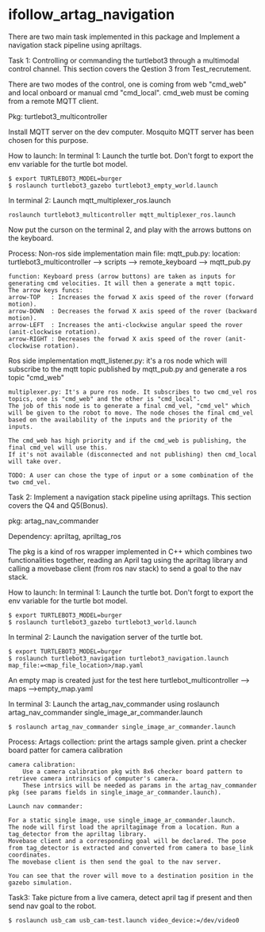 # ifollow_artag_navigation

There are two main task implemented in this package and Implement a navigation stack pipeline using apriltags.

Task 1: Controlling or commanding the turtlebot3 through a multimodal control channel. This section covers the Qestion 3 from Test_recrutement.

There are two modes of the control, one is coming from web "cmd_web" and local onboard or manual cmd "cmd_local".
cmd_web must be coming from a remote MQTT client. 

Pkg: turtlebot3_multicontroller

Install MQTT server on the dev computer. Mosquito MQTT server has been chosen for this purpose.

How to launch:
In terminal 1: Launch the turtle bot. Don't forgt to export the env variable for the turtle bot model. 

    $ export TURTLEBOT3_MODEL=burger
    $ roslaunch turtlebot3_gazebo turtlebot3_empty_world.launch

In terminal 2: Launch mqtt_multiplexer_ros.launch

    roslaunch turtlebot3_multicontroller mqtt_multiplexer_ros.launch

Now put the curson on the terminal  2, and play with the arrows buttons on the keyboard.

Process:
Non-ros side implementation
    main file: mqtt_pub.py:
    location: turtlebot3_multicontroller --> scripts --> remote_keyboard --> mqtt_pub.py

    function: Keyboard press (arrow buttons) are taken as inputs for generating cmd velocities. It will then a generate a mqtt topic.
    The arrow keys funcs:
    arrow-TOP   : Increases the forwad X axis speed of the rover (forward motion).
    arrow-DOWN  : Decreases the forwad X axis speed of the rover (backward motion).
    arrow-LEFT  : Increases the anti-clockwise angular speed the rover (anit-clockwise rotation).
    arrow-RIGHT : Decreases the forwad X axis speed of the rover (anit-clockwise rotation).

Ros side implementation
    mqtt_listener.py: it's a ros node which will subscribe to the mqtt topic published by mqtt_pub.py and generate a ros topic "cmd_web"

    multiplexer.py: It's a pure ros node. It subscribes to two cmd_vel ros topics, one is "cmd_web" and the other is "cmd_local".
    The job of this node is to generate a final cmd_vel, "cmd_vel" which will be given to the robot to move. The node choses the final cmd_vel 
    based on the availability of the inputs and the priority of the inputs. 

    The cmd_web has high priority and if the cmd_web is publishing, the final cmd_vel will use this.
    If it's not available (disconnected and not publishing) then cmd_local will take over.

    TODO: A user can chose the type of input or a some combination of the two cmd_vel.

  

Task 2: Implement a navigation stack pipeline using apriltags. This section covers the Q4 and Q5(Bonus).

pkg: artag_nav_commander

Dependency: apriltag, apriltag_ros

The pkg is a kind of ros wrapper implemented in C++ which combines two functionalities together, reading an April tag using the apriltag library and calling a 
movebase client (from ros nav stack)  to send a goal to the nav stack.

How to launch:
In terminal 1: Launch the turtle bot. Don't forgt to export the env variable for the turtle bot model. 

    $ export TURTLEBOT3_MODEL=burger
    $ roslaunch turtlebot3_gazebo turtlebot3_world.launch

In terminal 2: Launch the navigation server of the turtle bot.

    $ export TURTLEBOT3_MODEL=burger
    $ roslaunch turtlebot3_navigation turtlebot3_navigation.launch map_file:=<map_file_location>/map.yaml

An empty map is created just for the test here turtlebot_multicontroller --> maps -->empty_map.yaml

In terminal 3: Launch the artag_nav_commander using roslaunch artag_nav_commander single_image_ar_commander.launch

    $ roslaunch artag_nav_commander single_image_ar_commander.launch


Process:
    Artags collection:
        print the artags sample given.
        print a checker board patter for camera calibration
    
    camera calibration:
        Use a camera calibration pkg with 8x6 checker board pattern to retrieve camera intrinsics of computer's camera.
        These intrsics will be needed as params in the artag_nav_commander pkg (see params fields in single_image_ar_commander.launch).
    
    Launch nav commander:

    For a static single image, use single_image_ar_commander.launch. 
    The node will first load the apriltagimage from a location. Run a tag_detector from the apriltag library. 
    Movebase client and a corresponding goal will be declared. The pose from tag_detector is extracted and converted from camera to base_link coordinates.
    The movebase client is then send the goal to the nav server.

    You can see that the rover will move to a destination position in the gazebo simulation.


Task3: Take picture from a live camera, detect april tag if present and then send nav goal to the robot.

    $ roslaunch usb_cam usb_cam-test.launch video_device:=/dev/video0

